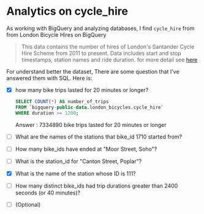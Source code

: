 # Analytics on cycle_hire

As working with BigQuery and analyzing databases, I find `cycle_hire` from from London Bicycle Hires on BigQuery

> This data contains the number of hires of London's Santander Cycle Hire Scheme from 2011 to present. Data includes start and stop timestamps, station names and ride duration. for more detail see [here](https://console.cloud.google.com/bigquery(cameo:product/greater-london-authority/london-bicycles)?project=my-project-341411)


For understand better the dataset, There are some question that I've answered them with SQL. Here is:

- [x] how many bike trips lasted for 20 minutes or longer?
  ```sql
  SELECT COUNT(*) AS number_of_trips
  FROM `bigquery-public-data.london_bicycles.cycle_hire`
  WHERE duration >= 1200;
  ```
  Answer : 7334890 bike trips lasted for 20 minutes or longer
- [ ] What are the names of the stations that bike_id 1710 started from?
- [ ] How many bike_ids have ended at "Moor Street, Soho"?
- [ ] What is the station_id for "Canton Street, Poplar"?
- [x] What is the name of the station whose ID is 111?
- [ ] How many distinct bike_ids had trip durations greater than 2400 seconds (or 40 minutes)?
- [ ] \(Optional)

